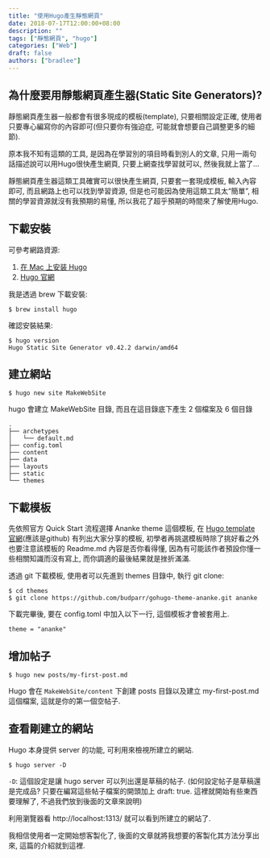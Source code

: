 ```yaml
---
title: "使用Hugo產生靜態網頁"
date: 2018-07-17T12:00:00+08:00
description: ""
tags: ["靜態網頁", "hugo"]
categories: ["Web"]
draft: false
authors: ["bradlee"]
---
```

## 為什麼要用靜態網頁產生器(Static Site Generators)?
靜態網頁產生器一般都會有很多現成的模板(template), 只要相關設定正確, 使用者只要專心編寫你的內容即可(但只要你有強迫症, 可能就會想要自己調整更多的細節).

原本我不知有這類的工具, 是因為在學習別的項目時看到別人的文章, 只用一兩句話描述說可以用Hugo很快產生網頁, 只要上網查找學習就可以, 然後我就上當了...

靜態網頁產生器這類工具確實可以很快產生網頁, 只要套一套現成模板, 輸入內容即可, 而且網路上也可以找到學習資源, 但是也可能因為使用這類工具太“簡單”, 相關的學習資源就沒有我預期的易懂, 所以我花了超乎預期的時間來了解使用Hugo.

## 下載安裝
可參考網路資源:
1. [在 Mac 上安装 Hugo](http://www.gohugo.org/doc/tutorials/installing-on-mac/)
2. [Hugo 官網](http://gohugo.io/getting-started/quick-start/)

我是透過 brew 下載安裝:

    $ brew install hugo

確認安裝結果:

    $ hugo version
    Hugo Static Site Generator v0.42.2 darwin/amd64

## 建立網站

    $ hugo new site MakeWebSite

hugo 會建立 MakeWebSite 目錄, 而且在這目錄底下產生 2 個檔案及 6 個目錄

    .
    ├── archetypes
    │   └── default.md
    ├── config.toml
    ├── content
    ├── data
    ├── layouts
    ├── static
    └── themes

## 下載模板
先依照官方 Quick Start 流程選擇 Ananke theme 這個模板, 在 [Hugo template 官網](https://themes.gohugo.io/)(應該是github) 有列出大家分享的模板, 初學者再挑選模板時除了挑好看之外也要注意該模板的 Readme.md 內容是否你看得懂, 因為有可能該作者預設你懂一些相關知識而沒有寫上, 而你調適的最後結果就是挫折滿滿.

透過 git 下載模板, 使用者可以先進到 themes 目錄中, 執行 git clone:

    $ cd themes
    $ git clone https://github.com/budparr/gohugo-theme-ananke.git ananke

下載完畢後, 要在 config.toml 中加入以下一行, 這個模板才會被套用上.

    theme = "ananke"

## 增加帖子

    $ hugo new posts/my-first-post.md

Hugo 會在 `MakeWebSite/content` 下創建 posts 目錄以及建立 my-first-post.md 這個檔案, 這就是你的第一個空帖子.

## 查看剛建立的網站
Hugo 本身提供 server 的功能, 可利用來檢視所建立的網站.

    $ hugo server -D

`-D`: 這個設定是讓 hugo server 可以列出還是草稿的帖子. (如何設定帖子是草稿還是完成品? 只要在編寫這些帖子檔案的開頭加上 draft: true. 這裡就開始有些東西要理解了, 不過我們放到後面的文章來說明)

利用瀏覽器看 http://localhost:1313/ 就可以看到所建立的網站了.

我相信使用者一定開始想客製化了, 後面的文章就將我想要的客製化其方法分享出來, 這篇的介紹就到這裡.
